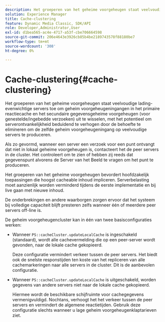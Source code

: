 ```yaml
---
description: Het groeperen van het geheime voorgeheugen staat veelvoudige lading-evenwichtige servers toe om geheim voorgeheugeningangen in het primaire reactiecache en het secundaire gegevensgeheime voorgeheugen (voor genestelde/ingebedde verzoeken) uit te wisselen, met het potentieel om serverontvankelijkheid beduidend te verhogen door de behoefte te elimineren om de zelfde geheim voorgeheugeningang op veelvoudige servers te produceren.
solution: Experience Manager
title: Cache-clustering
feature: Dynamic Media Classic, SDK/API
role: Developer,Administrator,User
exl-id: d1bea565-ac4e-4717-a53f-cbe706664598
source-git-commit: 206e4643e3926cb85b4be2189743578f88180be7
workflow-type: tm+mt
source-wordcount: '308'
ht-degree: 0%

---
```


# Cache-clustering{#cache-clustering}

Het groeperen van het geheime voorgeheugen staat veelvoudige lading-evenwichtige servers toe om geheim voorgeheugeningangen in het primaire reactiecache en het secundaire gegevensgeheime voorgeheugen (voor genestelde/ingebedde verzoeken) uit te wisselen, met het potentieel om serverontvankelijkheid beduidend te verhogen door de behoefte te elimineren om de zelfde geheim voorgeheugeningang op veelvoudige servers te produceren.

Als zo gevormd, wanneer een server een verzoek voor een punt ontvangt dat niet in lokaal geheime voorgeheugen is, contacteert het de peer servers in de cluster. Het controleert om te zien of hebben zij reeds dat gegevenspunt alvorens de Server van het Beeld te vragen om het punt te produceren.

Het groeperen van het geheime voorgeheugen bevordert hoofdzakelijk toepassingen die hoogst cacheable inhoud impliceren. Serverbelasting moet aanzienlijk worden verminderd tijdens de eerste implementatie en bij live gaan met nieuwe inhoud.

De onderbrekingen en andere waarborgen zorgen ervoor dat het systeem bij volledige capaciteit blijft presteren zelfs wanneer één of meerdere peer servers off-line is.

De geheim voorgeheugencluster kan in één van twee basisconfiguraties werken:

* Wanneer `PS::cacheCluster.updateLocalCache` is ingeschakeld (standaard), wordt alle cachevermelding die op een peer-server wordt gevonden, naar de lokale cache gekopieerd.

   Deze configuratie vermindert verkeer tussen de peer servers. Het biedt ook de snelste responstijden ten koste van het repliceren van alle cachemarkeringen naar alle servers in de cluster. Dit is de aanbevolen configuratie.

* Wanneer `PS::cacheCluster.updateLocalCache` is uitgeschakeld, worden gegevens van andere servers niet naar de lokale cache gekopieerd.

   Hiermee wordt de beschikbare schijfruimte voor cachegegevens vermenigvuldigd. Nochtans, verhoogt het het verkeer tussen de peer servers en vermindert de algemene reactietijden. Gebruik deze configuratie slechts wanneer u lage geheim voorgeheugenklaptarieven ziet.

